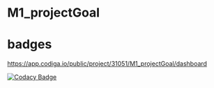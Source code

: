 # M1_projectGoal




# badges

https://app.codiga.io/public/project/31051/M1_projectGoal/dashboard

[![Codacy Badge](https://app.codacy.com/project/badge/Grade/fed736cc02444c8eacef32eb31b24a16)](https://www.codacy.com/gh/KARTIKHULLUR/M1_projectGoal/dashboard?utm_source=github.com&amp;utm_medium=referral&amp;utm_content=KARTIKHULLUR/M1_projectGoal&amp;utm_campaign=Badge_Grade)

